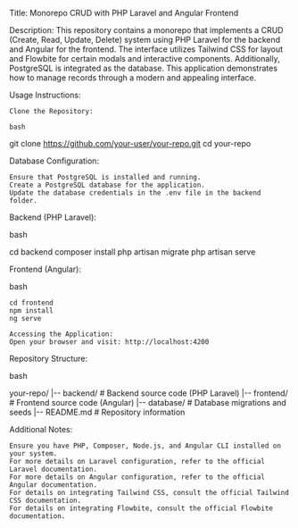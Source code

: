 Title: Monorepo CRUD with PHP Laravel and Angular Frontend

Description: This repository contains a monorepo that implements a CRUD (Create, Read, Update, Delete) system using PHP Laravel for the backend and Angular for the frontend. The interface utilizes Tailwind CSS for layout and Flowbite for certain modals and interactive components. Additionally, PostgreSQL is integrated as the database. This application demonstrates how to manage records through a modern and appealing interface.

Usage Instructions:

    Clone the Repository:

    bash

git clone https://github.com/your-user/your-repo.git
cd your-repo

Database Configuration:

    Ensure that PostgreSQL is installed and running.
    Create a PostgreSQL database for the application.
    Update the database credentials in the .env file in the backend folder.

Backend (PHP Laravel):

bash

cd backend
composer install
php artisan migrate
php artisan serve

Frontend (Angular):

bash

    cd frontend
    npm install
    ng serve

    Accessing the Application:
    Open your browser and visit: http://localhost:4200

Repository Structure:

bash

your-repo/
|-- backend/               # Backend source code (PHP Laravel)
|-- frontend/              # Frontend source code (Angular)
|-- database/              # Database migrations and seeds
|-- README.md              # Repository information

Additional Notes:

    Ensure you have PHP, Composer, Node.js, and Angular CLI installed on your system.
    For more details on Laravel configuration, refer to the official Laravel documentation.
    For more details on Angular configuration, refer to the official Angular documentation.
    For details on integrating Tailwind CSS, consult the official Tailwind CSS documentation.
    For details on integrating Flowbite, consult the official Flowbite documentation.
